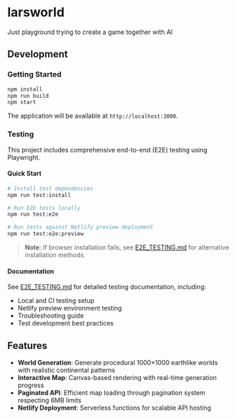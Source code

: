 # larsworld

Just playground trying to create a game together with AI

## Development

### Getting Started

```bash
npm install
npm run build
npm start
```

The application will be available at `http://localhost:3000`.

### Testing

This project includes comprehensive end-to-end (E2E) testing using Playwright.

#### Quick Start
```bash
# Install test dependencies
npm run test:install

# Run E2E tests locally
npm run test:e2e

# Run tests against Netlify preview deployment
npm run test:e2e:preview
```

> **Note**: If browser installation fails, see [E2E_TESTING.md](E2E_TESTING.md#troubleshooting) for alternative installation methods.

#### Documentation
See [E2E_TESTING.md](E2E_TESTING.md) for detailed testing documentation, including:
- Local and CI testing setup
- Netlify preview environment testing
- Troubleshooting guide
- Test development best practices

## Features

- **World Generation**: Generate procedural 1000×1000 earthlike worlds with realistic continental patterns
- **Interactive Map**: Canvas-based rendering with real-time generation progress
- **Paginated API**: Efficient map loading through pagination system respecting 6MB limits
- **Netlify Deployment**: Serverless functions for scalable API hosting

